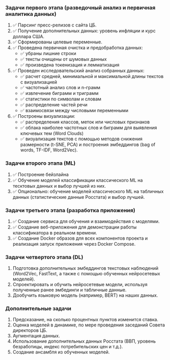 ### Задачи первого этапа (разведочный анализ и первичная аналитика данных)

1. ✅ Парсинг пресс-релизов с сайта ЦБ.
2. ✅ Получение дополнительных данных: уровень инфляции и курс доллара США.
3. ✅ Сформированы целевые переменные.
4. ✅ Проведена первичная очистка и предобработка данных:
    - ✅ убраны лишние строки
    - ✅ тексты очищены от шумовых данных
    - ✅ произведена токенизация и лемматизация
5. ✅ Проведен исследовательский анализ собранных данных:
    - ✅ расчет средней, минимальной и максимальной длины текстов с визуализацией
    - ✅ частотный анализ слов и n-грамм
    - ✅ извлечение биграмм и триграмм
    - ✅ статистики по символам и словам
    - ✅ распределение частей речи
    - ✅ взаимосвязи между числовыми переменными
6. ✅ Построены визуализации:
    - ✅ распределения классов, меток или числовых признаков
    - ✅ облака наиболее частотных слов и биграмм для выявления ключевых тем (Word Clouds)
    - ✅ визуализация текстов с помощью методов снижения размерности (t-SNE, PCA) и построения эмбеддингов (bag of words, TF-IDF, Word2Vec).

### Задачи второго этапа (ML)

1. ✅ Построение бейзлайна
2. ✅ Обучение моделей классификации классического ML на тесктовых данных и выбор лучшей из них.
3. ✅ Опционально: обучение моделей классического ML на табличных данных (статистические данные Росстата) и выбор лучшей.

### Задачи третьего этапа (разработка приложения)

1. ✅ Создание сервиса для обучения и взаимодействия с моделями.
2. ✅ Создание веб-приложения для демонстрации работы классификатора в реальном времени.
3. ✅ Создание Docker образов для всех компонентов проекта и реализация запуск приложения через Docker Compose.

### Задачи четвертого этапа (DL)

1. Подготовка дополнительных эмбеддингов текстовых наблюдений (Word2Vec, FastText, а также с помощью обученных нейросетевых моделей).
2. Спроектировать и обучить нейросетевые модели, используя полученные ранее эмбединги и табличные данные.
3. Дообучить языковую модель (например, BERT) на наших данных.

### Дополнительные задачи

1. Предсказание, на сколько процентных пунктов изменится ставка.
2. Оценка моделей в динамике, по мере проведения заседаний Совета директоров ЦБ.
3. Аугментация данных.
4. Использование дополнительных данных Росстата (ВВП, уровень безработицы, индекс потребительских цен и т.д.).
5. Создание ансамбля из обученных моделей.